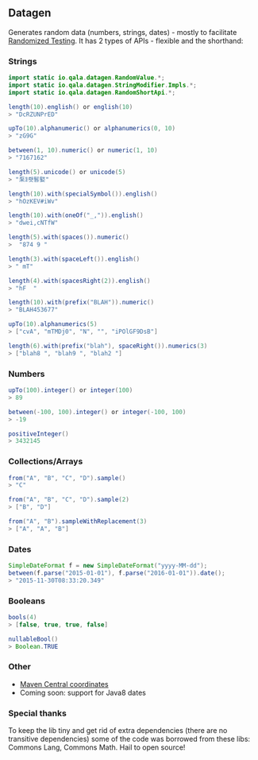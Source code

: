 Datagen
------------
Generates random data (numbers, strings, dates) - mostly to facilitate 
[Randomized Testing](http://qala.io/blog/randomized-testing.html).
It has 2 types of APIs - flexible and the shorthand:
### Strings
```java
import static io.qala.datagen.RandomValue.*;
import static io.qala.datagen.StringModifier.Impls.*;
import static io.qala.datagen.RandomShortApi.*;

length(10).english() or english(10)
> "DcRZUNPrED"

upTo(10).alphanumeric() or alphanumerics(0, 10)
> "zG9G"

between(1, 10).numeric() or numeric(1, 10)
> "7167162"

length(5).unicode() or unicode(5)
> "䂞ꂣ뢧䯺婜"

length(10).with(specialSymbol()).english()
> "hOzKEV#iWv"

length(10).with(oneOf("_,")).english()
> "dwei,cNTfW"

length(5).with(spaces()).numeric()
>  "874 9 "  

length(3).with(spaceLeft()).english()
> " mT"

length(4).with(spacesRight(2)).english()
> "hF  "

length(10).with(prefix("BLAH")).numeric()
> "BLAH453677"

upTo(10).alphanumerics(5)
> ["cvA", "mTMDj0", "N", "", "iPOlGF9DsB"]

length(6).with(prefix("blah"), spaceRight()).numerics(3)
> ["blah8 ", "blah9 ", "blah2 "]
```

### Numbers

```java
upTo(100).integer() or integer(100)
> 89

between(-100, 100).integer() or integer(-100, 100)
> -19

positiveInteger()
> 3432145
```

### Collections/Arrays

```java
from("A", "B", "C", "D").sample()
> "C"

from("A", "B", "C", "D").sample(2)
> ["B", "D"]

from("A", "B").sampleWithReplacement(3)
> ["A", "A", "B"]
```

### Dates

```java
SimpleDateFormat f = new SimpleDateFormat("yyyy-MM-dd");
between(f.parse("2015-01-01"), f.parse("2016-01-01")).date();
> "2015-11-30T08:33:20.349"
```

### Booleans

```java
bools(4)
> [false, true, true, false]

nullableBool()
> Boolean.TRUE
```

### Other

- [Maven Central coordinates](http://search.maven.org/#search%7Cga%7C1%7Cg%3A%22io.qala.datagen%22%20a%3A%22qala-datagen%22%20)
- Coming soon: support for Java8 dates

### Special thanks

To keep the lib tiny and get rid of extra dependencies (there are no 
transitive dependencies) some of the code was borrowed from these libs:
Commons Lang, Commons Math. Hail to open source!
